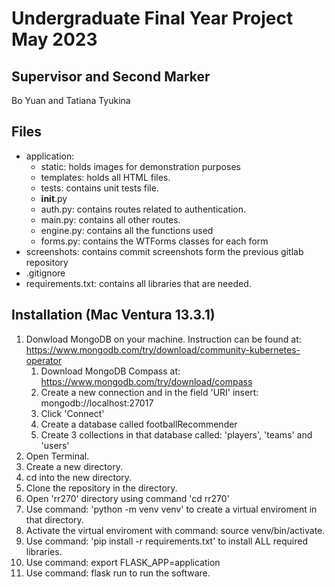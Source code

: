 # Undergraduate Final Year Project May 2023

## Supervisor and Second Marker
Bo Yuan and Tatiana Tyukina

## Files
- application:
    - static: holds images for demonstration purposes
    - templates: holds all HTML files.
    - tests: contains unit tests file.
    - __init__.py
    - auth.py: contains routes related to authentication.
    - main.py: contains all other routes.
    - engine.py: contains all the functions used
    - forms.py: contains the WTForms classes for each form
- screenshots: contains commit screenshots form the previous gitlab repository
- .gitignore
- requirements.txt: contains all libraries that are needed.

## Installation (Mac Ventura 13.3.1)
1. Donwload MongoDB on your machine. Instruction can be found at: https://www.mongodb.com/try/download/community-kubernetes-operator
    1. Download MongoDB Compass at: https://www.mongodb.com/try/download/compass 
    2. Create a new connection and in the field 'URI' insert: mongodb://localhost:27017
    3. Click 'Connect'
    4. Create a database called footballRecommender
    5. Create 3 collections in that database called: 'players', 'teams' and 'users'
2. Open Terminal.
3. Create a new directory. 
4. cd into the new directory.
5. Clone the repository in the directory.
6. Open 'rr270' directory using command 'cd rr270'
7. Use command: 'python -m venv venv' to create a virtual enviroment in that directory.
8. Activate the virtual enviroment with command: source venv/bin/activate.
9. Use command: 'pip install -r requirements.txt' to install ALL required libraries.
10. Use command: export FLASK_APP=application
11. Use command: flask run to run the software.

